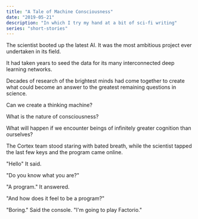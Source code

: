 ```yaml
---
title: "A Tale of Machine Consciousness"
date: "2019-05-21"
description: "In which I try my hand at a bit of sci-fi writing"
series: "short-stories"
---
```


The scientist booted up the latest AI. It was the most ambitious project ever undertaken in its field.

It had taken years to seed the data for its many interconnected deep learning networks.

Decades of research of the brightest minds had come together to create what could become an answer to the greatest remaining questions in science.

Can we create a thinking machine?

What is the nature of consciousness?

What will happen if we encounter beings of infinitely greater cognition than ourselves?

The Cortex team stood staring with bated breath, while the scientist tapped the last few keys and the program came online.

"Hello" It said.

"Do you know what you are?"

"A program." It answered.

"And how does it feel to be a program?"

"Boring." Said the console. "I'm going to play Factorio."
